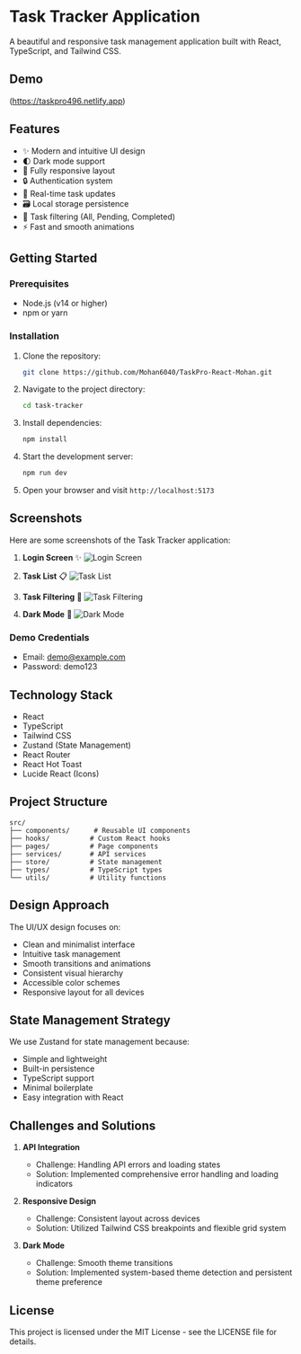 # Task Tracker Application

A beautiful and responsive task management application built with React, TypeScript, and Tailwind CSS.


## Demo

(https://taskpro496.netlify.app)



## Features

- ✨ Modern and intuitive UI design
- 🌓 Dark mode support
- 📱 Fully responsive layout
- 🔒 Authentication system
- 🔄 Real-time task updates
- 🗃️ Local storage persistence
- 🎯 Task filtering (All, Pending, Completed)
- ⚡ Fast and smooth animations

## Getting Started

### Prerequisites

- Node.js (v14 or higher)
- npm or yarn

### Installation

1. Clone the repository:
   ```bash
   git clone https://github.com/Mohan6040/TaskPro-React-Mohan.git
   ```

2. Navigate to the project directory:
   ```bash
   cd task-tracker
   ```

3. Install dependencies:
   ```bash
   npm install
   ```

4. Start the development server:
   ```bash
   npm run dev
   ```

5. Open your browser and visit `http://localhost:5173`


## Screenshots

Here are some screenshots of the Task Tracker application:

1. **Login Screen** ✨
   ![Login Screen](./screenshots/login.png)

2. **Task List** 📋
   ![Task List](./screenshots/task-list.png)

3. **Task Filtering** 🔄
   ![Task Filtering](./screenshots/task-filtering.png)

4. **Dark Mode** 🌙
   ![Dark Mode](./screenshots/dark-mode.png)



### Demo Credentials

- Email: demo@example.com
- Password: demo123

## Technology Stack

- React
- TypeScript
- Tailwind CSS
- Zustand (State Management)
- React Router
- React Hot Toast
- Lucide React (Icons)

## Project Structure

```
src/
├── components/      # Reusable UI components
├── hooks/          # Custom React hooks
├── pages/          # Page components
├── services/       # API services
├── store/          # State management
├── types/          # TypeScript types
└── utils/          # Utility functions
```

## Design Approach

The UI/UX design focuses on:
- Clean and minimalist interface
- Intuitive task management
- Smooth transitions and animations
- Consistent visual hierarchy
- Accessible color schemes
- Responsive layout for all devices

## State Management Strategy

We use Zustand for state management because:
- Simple and lightweight
- Built-in persistence
- TypeScript support
- Minimal boilerplate
- Easy integration with React

## Challenges and Solutions

1. **API Integration**
   - Challenge: Handling API errors and loading states
   - Solution: Implemented comprehensive error handling and loading indicators

2. **Responsive Design**
   - Challenge: Consistent layout across devices
   - Solution: Utilized Tailwind CSS breakpoints and flexible grid system

3. **Dark Mode**
   - Challenge: Smooth theme transitions
   - Solution: Implemented system-based theme detection and persistent theme preference

## License

This project is licensed under the MIT License - see the LICENSE file for details.
